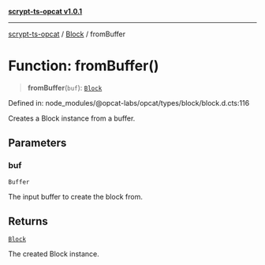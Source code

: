 [**scrypt-ts-opcat v1.0.1**](../../../README.md)

***

[scrypt-ts-opcat](../../../README.md) / [Block](../README.md) / fromBuffer

# Function: fromBuffer()

> **fromBuffer**(`buf`): [`Block`](../../../classes/Block.md)

Defined in: node\_modules/@opcat-labs/opcat/types/block/block.d.cts:116

Creates a Block instance from a buffer.

## Parameters

### buf

`Buffer`

The input buffer to create the block from.

## Returns

[`Block`](../../../classes/Block.md)

The created Block instance.
